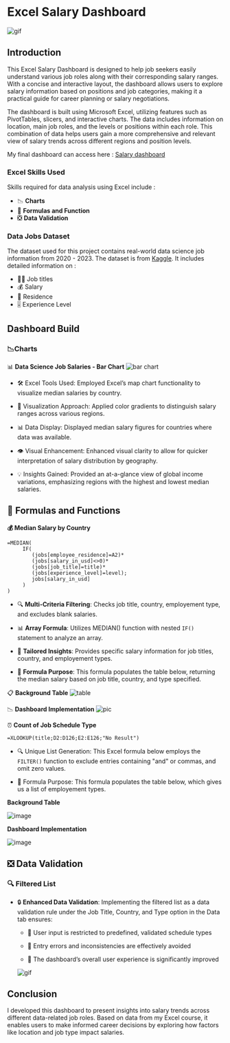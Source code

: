 # Excel Salary Dashboard
 
![gif](https://github.com/nawar27/Excel-Portofolio/blob/main/Images/1.gif)

## Introduction

This Excel Salary Dashboard is designed to help job seekers easily understand various job roles along with their corresponding salary ranges. With a concise and interactive layout, the dashboard allows users to explore salary information based on positions and job categories, making it a practical guide for career planning or salary negotiations.

The dashboard is built using Microsoft Excel, utilizing features such as PivotTables, slicers, and interactive charts. The data includes information on location, main job roles, and the levels or positions within each role. This combination of data helps users gain a more comprehensive and relevant view of salary trends across different regions and position levels.


My final dashboard can access here : [Salary dashboard](https://github.com/nawar27/Excel-Portofolio/blob/main/data_science_salaries_dashboard.xlsx)

### Excel Skills Used

Skills required for data analysis using Excel include :
- 📉 **Charts**
- 🧮 **Formulas and Function**
- ❎ **Data Validation**

### Data Jobs Dataset

The dataset used for this project contains real-world data science job information from 2020 - 2023. The dataset is from [Kaggle](https://www.kaggle.com/datasets/hummaamqaasim/jobs-in-data). It includes detailed information on :
- 👨‍💼 Job titles
- 💰 Salary
- 📍 Residence
- 🎚️ Experience Level

## Dashboard Build

### 📉Charts
📊 **Data Science Job Salaries - Bar Chart**
![bar chart](https://github.com/nawar27/Excel-Portofolio/blob/main/Images/2.png)


- 🛠️ Excel Tools Used: Employed Excel’s map chart functionality to visualize median salaries by country.

- 🎨 Visualization Approach: Applied color gradients to distinguish salary ranges across various regions.

- 📊 Data Display: Displayed median salary figures for countries where data was available.

- 👁️ Visual Enhancement: Enhanced visual clarity to allow for quicker interpretation of salary distribution by geography.

- 💡 Insights Gained: Provided an at-a-glance view of global income variations, emphasizing regions with the highest and lowest median salaries.

## 🧮 Formulas and Functions

 **💰 Median Salary by Country**

 ```excel
=MEDIAN(
      IF(
         (jobs[employee_residence]=A2)*
         (jobs[salary_in_usd]<>0)*
         (jobs[job_title]=title)*
         (jobs[experience_level]=level);
         jobs[salary_in_usd]
      )
)
 ```

 - 🔍 **Multi-Criteria Filtering**: Checks job title, country, employement type, and excludes blank salaries.

- 📊 **Array Formula**: Utilizes MEDIAN() function with nested ``IF()`` statement to analyze an array.

- 🎯 **Tailored Insights**: Provides specific salary information for job titles, country, and employement types.

- 🔢 **Formula Purpose**: This formula populates the table below, returning the median salary based on job title, country, and type specified.

📋 **Background Table**
![table](https://github.com/nawar27/Excel-Portofolio/blob/main/Images/3.png)


📉 **Dashboard Implementation**
![pic](https://github.com/nawar27/Excel-Portofolio/blob/main/Images/4.png)


⏰ **Count of Job Schedule Type**

```excel
=XLOOKUP(title;D2:D126;E2:E126;"No Result")
```

- 🔍 Unique List Generation: This Excel formula below employs the `FILTER()` function to exclude entries containing "and" or commas, and omit zero values.

- 🔢 Formula Purpose: This formula populates the table below, which gives us a list of employement types.

**Background Table**

![image](https://github.com/nawar27/Excel-Portofolio/blob/main/Images/5.png)


**Dashboard Implementation**

![image](https://github.com/nawar27/Excel-Portofolio/blob/main/Images/6.png)


## ❎ Data Validation

### 🔍 Filtered List

- 🔒 **Enhanced Data Validation**: Implementing the filtered list as a data validation rule under the Job Title, Country, and Type option in the Data tab ensures:

  - 🎯 User input is restricted to predefined, validated schedule types

  - 🚫 Entry errors and inconsistencies are effectively avoided
  - 👥 The dashboard’s overall user experience is significantly improved

  ![gif](https://github.com/nawar27/Excel-Portofolio/blob/main/Images/7.gif)


## Conclusion

I developed this dashboard to present insights into salary trends across different data-related job roles. Based on data from my Excel course, it enables users to make informed career decisions by exploring how factors like location and job type impact salaries.
